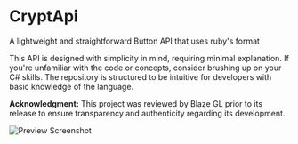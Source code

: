 # CryptApi
A lightweight and straightforward Button API that uses ruby's format

This API is designed with simplicity in mind, requiring minimal explanation. If you're unfamiliar with the code or concepts, consider brushing up on your C# skills. The repository is structured to be intuitive for developers with basic knowledge of the language.

**Acknowledgment:** This project was reviewed by Blaze GL prior to its release to ensure transparency and authenticity regarding its development.

![Preview Screenshot](https://media.discordapp.net/attachments/973341068772901024/1315388419936882810/6uXYXuU.jpg?ex=67573a6e&is=6755e8ee&hm=67b5162b1c298bb6b5f17ecd4e3493cabd2ff052f930cdcfc6b39198822001c7&=&format=webp)
